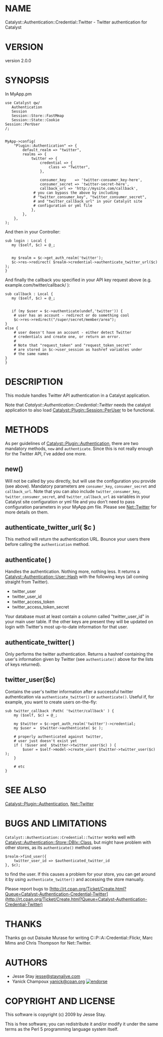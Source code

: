 # NAME

Catalyst::Authentication::Credential::Twitter - Twitter authentication for Catalyst

# VERSION

version 2.0.0

# SYNOPSIS

In MyApp.pm

    use Catalyst qw/
       Authentication
       Session
       Session::Store::FastMmap
       Session::State::Cookie
	Session::PerUser
    /;
    

    MyApp->config(
        "Plugin::Authentication" => {
            default_realm => "twitter",
            realms => {
                twitter => {
                    credential => {
                        class => "Twitter",
                    },

                    consumer_key    => 'twitter-consumer_key-here',
                    consumer_secret => 'twitter-secret-here',
                    callback_url => 'http://mysite.com/callback',
				 # you can bypass the above by including
				 # "twitter_consumer_key", "twitter_consumer_secret", 
				 # and "twitter_callback_url" in your Catalyst site
				 # configuration or yml file
                },
            },
        },
    );

And then in your Controller:

    sub login : Local {
       my ($self, $c) = @_;
       

       my $realm = $c->get_auth_realm('twitter');
       $c->res->redirect( $realm->credential->authenticate_twitter_url($c) );
    }

And finally the callback you specified in your API key request above (e.g.
example.com/twitter/callback/ ):

    sub callback : Local {
       my ($self, $c) = @_;
       

       if (my $user = $c->authenticate(undef,'twitter')) {
		# user has an account - redirect or do something cool
       	$c->res->redirect("/super/secret/member/area");
	}
	else {
		# user doesn't have an account - either detect Twitter
		# credentials and create one, or return an error.
		#
		# Note that "request_token" and "request_token_secret"
		# are stored in $c->user_session as hashref variables under
		# the same names
	}
    }

# DESCRIPTION

This module handles Twitter API authentication in a Catalyst application.

Note that _Catalyst::Authentication::Credential::Twitter_ needs
the catalyst application to also load [Catalyst::Plugin::Session::PerUser](http://search.cpan.org/perldoc?Catalyst::Plugin::Session::PerUser)
to be functional.

# METHODS

As per guidelines of [Catalyst::Plugin::Authentication](http://search.cpan.org/perldoc?Catalyst::Plugin::Authentication), there are two
mandatory methods, `new` and `authenticate`. Since this is not really
enough for the Twitter API, I've added one more.

## new()

Will not be called by you directly, but will use the configuration you
provide (see above). Mandatory parameters are `consumer_key`, `consumer_secret` and
`callback_url`. Note that you can also include `twitter_consumer_key`, `twitter_consumer_secret`, and `twitter_callback_url` as variables in your Catalyst site configuration or yml file and you don't need to pass configuration parameters in your MyApp.pm file.  Please see [Net::Twitter](http://search.cpan.org/perldoc?Net::Twitter) for more details on them.

## authenticate\_twitter\_url( $c )

This method will return the authentication URL. Bounce your users there
before calling the `authentication` method.

## authenticate( )

Handles the authentication. Nothing more, nothing less. It returns
a [Catalyst::Authentication::User::Hash](http://search.cpan.org/perldoc?Catalyst::Authentication::User::Hash) with the following keys
(all coming straight from Twitter).

- twitter\_user
- twitter\_user\_id
- twitter\_access\_token
- twitter\_access\_token\_secret

Your database must at least contain a column called "twitter\_user\_id"
in your main user table. If the other keys are present they will be
updated on login with Twitter's most up-to-date information for that
user.

## authenticate\_twitter( )

Only performs the twitter authentication. Returns a hashref containing
the user's information given by Twitter (see `authenticate()` above for
the lists of keys returned).

## twitter\_user($c)

Contains the user's twitter information after a successful twitter
authentication via `authenticate_twitter()` or
`authenticate()`. Useful if, for example, you want to create users
on-the-fly:

    sub twitter_callback :Path( 'twitter/callback' ) {
        my ($self, $c) = @_;

        my $twitter = $c->get_auth_realm('twitter')->credential;
        my $user =  $twitter->authenticate( $c );

        # properly authenticated against twitter,
        # user just doesn't exist yet
        if ( !$user and  $twitter->twitter_user($c) ) {
            $user = $self->model->create_user( $twitter->twitter_user($c) );
        }

        # etc
    }

# SEE ALSO

[Catalyst::Plugin::Authentication](http://search.cpan.org/perldoc?Catalyst::Plugin::Authentication), [Net::Twitter](http://search.cpan.org/perldoc?Net::Twitter)

# BUGS AND LIMITATIONS

`Catalyst::Authentication::Credential::Twitter` works well 
with [Catalyst::Authentication::Store::DBIx::Class](http://search.cpan.org/perldoc?Catalyst::Authentication::Store::DBIx::Class), but might 
have problem with other stores, as its `authenticate()` method uses

    $realm->find_user({
        twitter_user_id => $authenticated_twitter_id
    }, $c);

to find the user. If this causes a problem for your store, 
you can get around it by using `authenticate_twitter()` and
accessing the store manually.

Please report bugs to [http://rt.cpan.org/Ticket/Create.html?Queue=Catalyst-Authentication-Credential-Twitter](http://rt.cpan.org/Ticket/Create.html?Queue=Catalyst-Authentication-Credential-Twitter)

# THANKS

Thanks go out Daisuke Murase for writing C::P::A::Credential::Flickr,
Marc Mims and Chris Thompson for Net::Twitter.

# AUTHORS

- Jesse Stay <jesse@staynalive.com>
- Yanick Champoux <yanick@cpan.org> [![endorse](http://api.coderwall.com/yanick/endorsecount.png)](http://coderwall.com/yanick)

# COPYRIGHT AND LICENSE

This software is copyright (c) 2009 by Jesse Stay.

This is free software; you can redistribute it and/or modify it under
the same terms as the Perl 5 programming language system itself.
